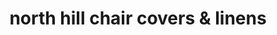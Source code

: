 ---
title: "north hill chair covers & linens"
url: /pensacola/north-hill-chair-covers-and-linens/
shop: party
---